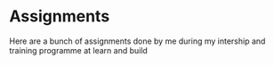# Assignments
Here are a bunch of assignments done by me during my intership and training programme at learn and build
